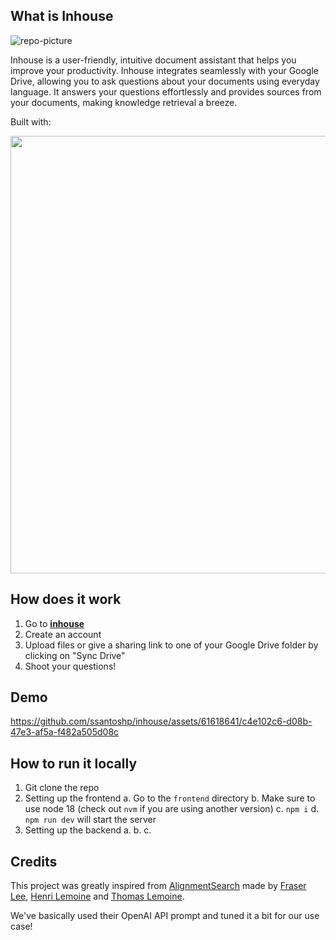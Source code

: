 ## What is Inhouse
![repo-picture](https://github.com/ssantoshp/inhouse/assets/61618641/c41f75f5-602c-4469-97ed-01916dab94fc)

Inhouse is a user-friendly, intuitive document assistant that helps you improve your productivity. Inhouse integrates seamlessly with your Google Drive, allowing you to ask questions about your documents using everyday language. It answers your questions effortlessly and provides sources from your documents, making knowledge retrieval a breeze.

Built with:
<p align="center">
  <img width="700" src="https://iili.io/H6ZzLtS.png">
</p>

## How does it work
1. Go to [**inhouse**](https://inhouse.up.railway.app/)
2. Create an account
3. Upload files or give a sharing link to one of your Google Drive folder by clicking on "Sync Drive"
4. Shoot your questions!

## Demo
https://github.com/ssantoshp/inhouse/assets/61618641/c4e102c6-d08b-47e3-af5a-f482a505d08c


## How to run it locally
1. Git clone the repo
2. Setting up the frontend
  a. Go to the `frontend` directory
  b. Make sure to use node 18 (check out `nvm` if you are using another version)
  c. `npm i`
  d. `npm run dev` will start the server
3. Setting up the backend
  a. 
  b. 
  c.

## Credits
This project was greatly inspired from [AlignmentSearch](https://github.com/FraserLee/AlignmentSearch) made by [Fraser Lee](https://github.com/FraserLee), [Henri Lemoine](https://github.com/henri123lemoine) and [Thomas Lemoine](https://github.com/Thomas-Lemoine). 

We've basically used their OpenAI API prompt and tuned it a bit for our use case!
